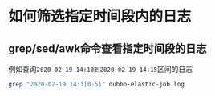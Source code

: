 # 如何筛选指定时间段内的日志

## grep/sed/awk命令查看指定时间段的日志

例如查询`2020-02-19 14:10到2020-02-19 14:15`区间的日志

```bash
grep "2020-02-19 14:1[0-5]" dubbo-elastic-job.log
```




